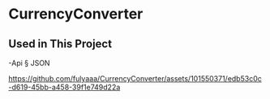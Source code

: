 # CurrencyConverter




## Used in This Project

-Api § JSON

https://github.com/fulyaaa/CurrencyConverter/assets/101550371/edb53c0c-d619-45bb-a458-39f1e749d22a
